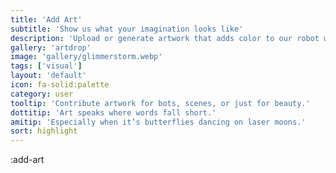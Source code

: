 ```yaml
---
title: 'Add Art'
subtitle: 'Show us what your imagination looks like'
description: 'Upload or generate artwork that adds color to our robot world.'
gallery: 'artdrop'
image: 'gallery/glimmerstorm.webp'
tags: ['visual']
layout: 'default'
icon: fa-solid:palette
category: user
tooltip: 'Contribute artwork for bots, scenes, or just for beauty.'
dottitip: 'Art speaks where words fall short.'
amitip: 'Especially when it’s butterflies dancing on laser moons.'
sort: highlight
---
```

:add-art
